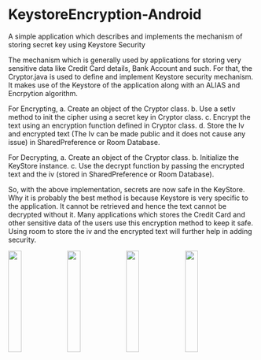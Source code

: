 # KeystoreEncryption-Android
A simple application which describes and implements the mechanism of storing secret key using Keystore Security

The mechanism which is generally used by applications for storing very sensitive data like Credit Card details, Bank Account and such.
For that, the Cryptor.java is used to define and implement Keystore security mechanism. It makes use of the Keystore of the application along
with an ALIAS and Encrpytion algorithm.

For Encrypting,
a. Create an object of the Cryptor class.
b. Use a setIv method to init the cipher using a secret key in Cryptor class.
c. Encrypt the text using an encryption function defined in Cryptor class.
d. Store the Iv and encrypted text (The Iv can be made public and it does not cause any issue) in SharedPreference or Room Database.

For Decrypting,
a. Create an object of the Cryptor class.
b. Initialize the KeyStore instance.
c. Use the decrypt function by passing the encrypted text and the iv (stored in SharedPreference or Room Database).


So, with the above implementation, secrets are now safe in the KeyStore. Why it is probably the best method is because Keystore 
is very specific to the application. It cannot be retrieved and hence the text cannot be decrypted without it. Many applications 
which stores the Credit Card and other sensitive data of the users use this encryption method to keep it safe. Using room to store the 
iv and the encrypted text will further help in adding security.

<img src="https://github.com/varundwarkani/KeystoreEncryption-Android/blob/master/App%20Images/image1.jpg" width="23%"></img> <img src="https://github.com/varundwarkani/KeystoreEncryption-Android/blob/master/App%20Images/image2.jpg" width="23%"></img> <img src="https://github.com/varundwarkani/KeystoreEncryption-Android/blob/master/App%20Images/image3.jpg" width="23%"></img> <img src="https://github.com/varundwarkani/KeystoreEncryption-Android/blob/master/App%20Images/image4.jpg" width="23%"></img>
